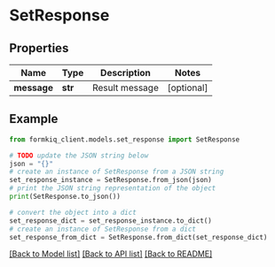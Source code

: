# SetResponse


## Properties

Name | Type | Description | Notes
------------ | ------------- | ------------- | -------------
**message** | **str** | Result message | [optional] 

## Example

```python
from formkiq_client.models.set_response import SetResponse

# TODO update the JSON string below
json = "{}"
# create an instance of SetResponse from a JSON string
set_response_instance = SetResponse.from_json(json)
# print the JSON string representation of the object
print(SetResponse.to_json())

# convert the object into a dict
set_response_dict = set_response_instance.to_dict()
# create an instance of SetResponse from a dict
set_response_from_dict = SetResponse.from_dict(set_response_dict)
```
[[Back to Model list]](../README.md#documentation-for-models) [[Back to API list]](../README.md#documentation-for-api-endpoints) [[Back to README]](../README.md)



